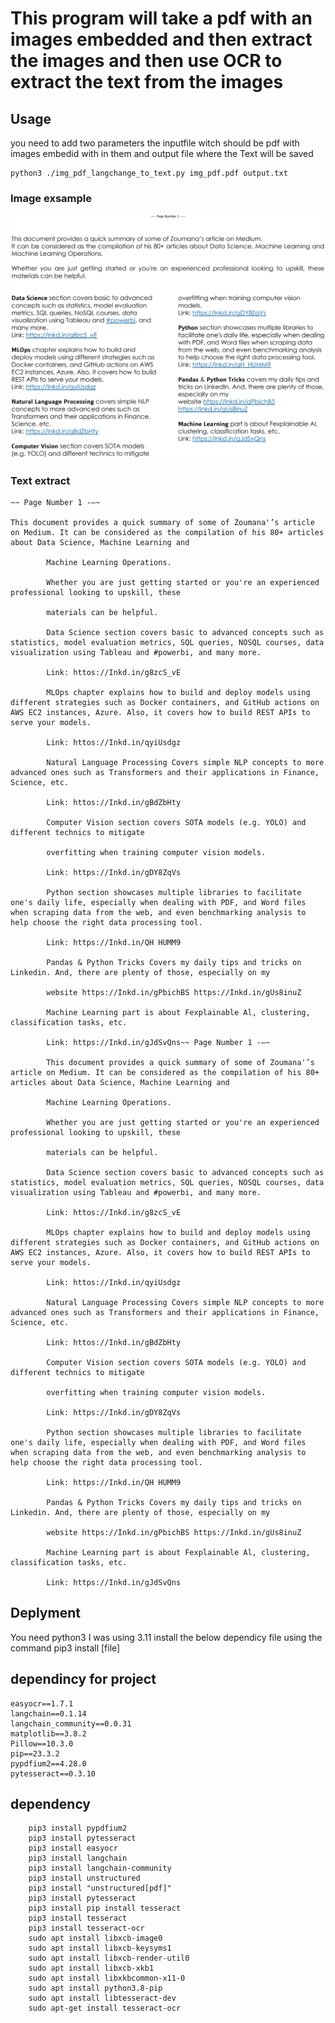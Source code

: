 # This program will take a pdf with an images embedded and then extract the images and then use OCR to extract the text from the images

## Usage
you need to add two parameters the inputfile witch should be pdf with images embedid with in them and output file where the Text will be saved

    python3 ./img_pdf_langchange_to_text.py img_pdf.pdf output.txt
  
### Image exsample
![Screenshot of the image in the pdf.](https://github.com/antonjan/AI-with-opencv/blob/main/pdf_to_img_ocr_text/Figure_1.png)

### Text extract
  
    ~~ Page Number 1 -—~

    This document provides a quick summary of some of Zoumana'’s article on Medium. It can be considered as the compilation of his 80+ articles about Data Science, Machine Learning and

            Machine Learning Operations.
            
            Whether you are just getting started or you're an experienced professional looking to upskill, these
            
            materials can be helpful.
            
            Data Science section covers basic to advanced concepts such as statistics, model evaluation metrics, SQL queries, NOSQL courses, data visualization using Tableau and #powerbi, and many more.
            
            Link: httos://Inkd.in/g8zcS_vE
            
            MLOps chapter explains how to build and deploy models using different strategies such as Docker containers, and GitHub actions on AWS EC2 instances, Azure. Also, it covers how to build REST APIs to serve your models.
            
            Link: httos://Inkd.in/qyiUsdgz
            
            Natural Language Processing Covers simple NLP concepts to more advanced ones such as Transformers and their applications in Finance, Science, etc.
            
            Link: httos://Inkd.in/gBdZbHty
            
            Computer Vision section covers SOTA models (e.g. YOLO) and different technics to mitigate
            
            overfitting when training computer vision models.
            
            Link: https://Inkd.in/gDY8ZqVs
            
            Python section showcases multiple libraries to facilitate one's daily life, especially when dealing with PDF, and Word files when scraping data from the web, and even benchmarking analysis to help choose the right data processing tool.
            
            Link: https://Inkd.in/QH HUMM9
            
            Pandas & Python Tricks Covers my daily tips and tricks on Linkedin. And, there are plenty of those, especially on my
            
            website https://Inkd.in/gPbichBS https://Inkd.in/gUs8inuZ
            
            Machine Learning part is about Fexplainable Al, clustering, classification tasks, etc.
            
            Link: https://Inkd.in/gJdSvQns~~ Page Number 1 -—~
            
            This document provides a quick summary of some of Zoumana'’s article on Medium. It can be considered as the compilation of his 80+ articles about Data Science, Machine Learning and
            
            Machine Learning Operations.
            
            Whether you are just getting started or you're an experienced professional looking to upskill, these
            
            materials can be helpful.
            
            Data Science section covers basic to advanced concepts such as statistics, model evaluation metrics, SQL queries, NOSQL courses, data visualization using Tableau and #powerbi, and many more.
            
            Link: httos://Inkd.in/g8zcS_vE
            
            MLOps chapter explains how to build and deploy models using different strategies such as Docker containers, and GitHub actions on AWS EC2 instances, Azure. Also, it covers how to build REST APIs to serve your models.
            
            Link: httos://Inkd.in/qyiUsdgz
            
            Natural Language Processing Covers simple NLP concepts to more advanced ones such as Transformers and their applications in Finance, Science, etc.
            
            Link: httos://Inkd.in/gBdZbHty
            
            Computer Vision section covers SOTA models (e.g. YOLO) and different technics to mitigate
            
            overfitting when training computer vision models.
            
            Link: https://Inkd.in/gDY8ZqVs
            
            Python section showcases multiple libraries to facilitate one's daily life, especially when dealing with PDF, and Word files when scraping data from the web, and even benchmarking analysis to help choose the right data processing tool.
            
            Link: https://Inkd.in/QH HUMM9
            
            Pandas & Python Tricks Covers my daily tips and tricks on Linkedin. And, there are plenty of those, especially on my
            
            website https://Inkd.in/gPbichBS https://Inkd.in/gUs8inuZ
            
            Machine Learning part is about Fexplainable Al, clustering, classification tasks, etc.
            
            Link: https://Inkd.in/gJdSvQns

## Deplyment
You need python3 I was using 3.11
install the below dependicy file
using the command pip3 install [file]

## dependincy for project
    easyocr==1.7.1
    langchain==0.1.14
    langchain_community==0.0.31
    matplotlib==3.8.2
    Pillow==10.3.0
    pip==23.3.2
    pypdfium2==4.28.0
    pytesseract==0.3.10
    
    
## dependency
        pip3 install pypdfium2
        pip3 install pytesseract
        pip3 install easyocr
        pip3 install langchain
        pip3 install langchain-community
        pip3 install unstructured
        pip3 install "unstructured[pdf]"
        pip3 install pytesseract
        pip3 install pip install tesseract
        pip3 install tesseract
        pip3 install tesseract-ocr
        sudo apt install libxcb-image0
        sudo apt install libxcb-keysyms1
        sudo apt install libxcb-render-util0
        sudo apt install libxcb-xkb1
        sudo apt install libxkbcommon-x11-0
        sudo apt install python3.8-pip
        sudo apt install libtesseract-dev
        sudo apt-get install tesseract-ocr


